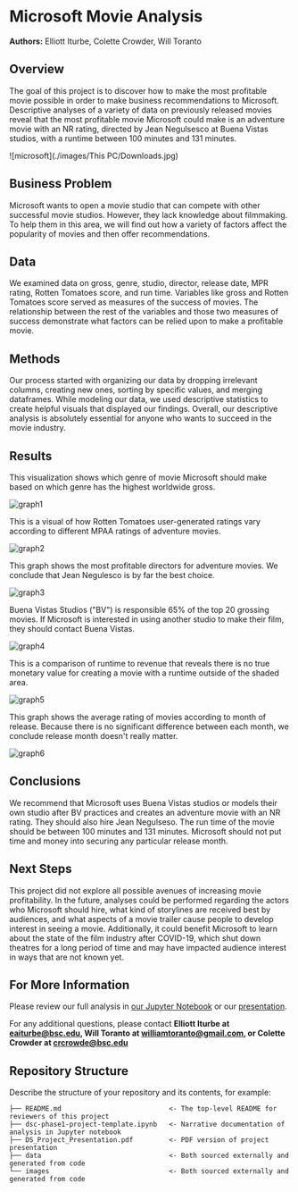 # Microsoft Movie Analysis
**Authors:** Elliott Iturbe, Colette Crowder, Will Toranto

## Overview
The goal of this project is to discover how to make the most profitable movie possible in order to make business recommendations to Microsoft. Descriptive analyses of a variety of data on previously released movies reveal that the most profitable movie Microsoft could make is an adventure movie with an NR rating, directed by Jean Negulsesco at Buena Vistas studios, with a runtime between 100 minutes and 131 minutes.

![microsoft](./images/This PC/Downloads.jpg)

## Business Problem
Microsoft wants to open a movie studio that can compete with other successful movie studios. However, they lack knowledge about filmmaking. To help them in this area, we will find out how a variety of factors affect the popularity of movies and then offer recommendations.

## Data
We examined data on gross, genre, studio, director, release date, MPR rating, Rotten Tomatoes score, and run time. Variables like gross and Rotten Tomatoes score served as measures of the success of movies. The relationship between the rest of the variables and those two measures of success demonstrate what factors can be relied upon to make a profitable movie.

## Methods
Our process started with organizing our data by dropping irrelevant columns, creating new ones, sorting by specific values, and merging dataframes. While modeling our data, we used descriptive statistics to create helpful visuals that displayed our findings. Overall, our descriptive analysis is absolutely essential for anyone who wants to succeed in the movie industry.

## Results

This visualization shows which genre of movie Microsoft should make based on which genre has the highest worldwide gross.

![graph1](./images/grouped_barplot_Seaborn_barplot_Python_corrected.png)

This is a visual of how Rotten Tomatoes user-generated ratings vary according to different MPAA ratings of adventure movies.

![graph2](./images/Rotten_tomatose_Ratings.png)

This graph shows the most profitable directors for adventure movies. We conclude that Jean Negulesco is by far the best choice.

![graph3](./images/Directors_and_Profit_for_Adventure_Movies.png)

Buena Vistas Studios ("BV") is responsible 65% of the top 20 grossing movies. If Microsoft is interested in using another studio to make their film, they should contact Buena Vistas.

![graph4](./images/top20_barplot_Seaborn_barplot_Python.png)

This is a comparison of runtime to revenue that reveals there is no true monetary value for creating a movie with a runtime outside of the shaded area.

![graph5](./images/Runtime_Comparison_line_added.png)

This graph shows the average rating of movies according to month of release. Because there is no significant difference between each month, we conclude release month doesn't really matter.

![graph6](./images/Month_and_Rating.png)

## Conclusions
We recommend that Microsoft uses Buena Vistas studios or models their own studio after BV practices and creates an adventure movie with an NR rating. They should also hire Jean Negulseso. The run time of the movie should be between 100 minutes and 131 minutes. Microsoft should not put time and money into securing any particular release month.

## Next Steps
This project did not explore all possible avenues of increasing movie profitability. In the future, analyses could be performed regarding the actors who Microsoft should hire, what kind of storylines are received best by audiences, and what aspects of a movie trailer cause people to develop interest in seeing a movie. Additionally, it could benefit Microsoft to learn about the state of the film industry after COVID-19, which shut down theatres for a long period of time and may have impacted audience interest in ways that are not known yet.

## For More Information
Please review our full analysis in [our Jupyter Notebook](./Final/Notebook.ipynb) or our [presentation](./microsoftmovieanalysis.pdf).

For any additional questions, please contact **Elliott Iturbe at eaiturbe@bsc.edu, Will Toranto at williamtoranto@gmail.com, or Colette Crowder at crcrowde@bsc.edu**

## Repository Structure

Describe the structure of your repository and its contents, for example:

```
├── README.md                           <- The top-level README for reviewers of this project
├── dsc-phase1-project-template.ipynb   <- Narrative documentation of analysis in Jupyter notebook
├── DS_Project_Presentation.pdf         <- PDF version of project presentation
├── data                                <- Both sourced externally and generated from code
└── images                              <- Both sourced externally and generated from code
```

